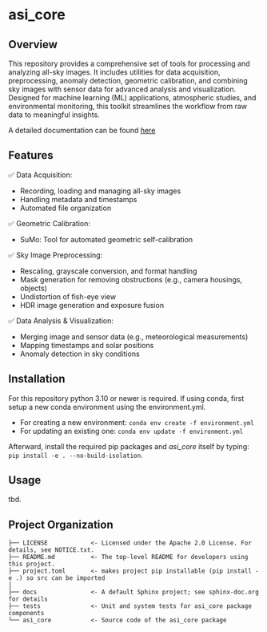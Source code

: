 asi_core
==============================

Overview
------------------------------
This repository provides a comprehensive set of tools for processing and analyzing all-sky images. It includes utilities for data acquisition, preprocessing, anomaly detection, geometric calibration, and combining sky images with sensor data for advanced analysis and visualization. Designed for machine learning (ML) applications, atmospheric studies, and environmental monitoring, this toolkit streamlines the workflow from raw data to meaningful insights.

A detailed documentation can be found [here](https://dlr-sf.github.io/sky_imaging)

Features
------------------------------
✅ Data Acquisition:
- Recording, loading and managing all-sky images
- Handling metadata and timestamps
- Automated file organization

✅ Geometric Calibration:
- SuMo: Tool for automated geometric self-calibration

✅ Sky Image Preprocessing:
- Rescaling, grayscale conversion, and format handling
- Mask generation for removing obstructions (e.g., camera housings, objects)
- Undistortion of fish-eye view
- HDR image generation and exposure fusion

✅ Data Analysis & Visualization:
- Merging image and sensor data (e.g., meteorological measurements)
- Mapping timestamps and solar positions
- Anomaly detection in sky conditions


Installation
------------------------------

For this repository python 3.10 or newer is required.
If using conda, first setup a new conda environment using the environment.yml. 
- For creating a new environment: `conda env create -f environment.yml`
- For updating an existing one: `conda env update -f environment.yml`

Afterward, install the required pip packages and *asi_core* itself by typing: `pip install -e . --no-build-isolation`.


Usage
------------------------------
tbd.


Project Organization
------------------------------

    ├── LICENSE            <- Licensed under the Apache 2.0 License. For details, see NOTICE.txt.
    ├── README.md          <- The top-level README for developers using this project.
    ├── project.toml       <- makes project pip installable (pip install -e .) so src can be imported
    │
    ├── docs               <- A default Sphinx project; see sphinx-doc.org for details
    ├── tests              <- Unit and system tests for asi_core package components
    └── asi_core           <- Source code of the asi_core package
